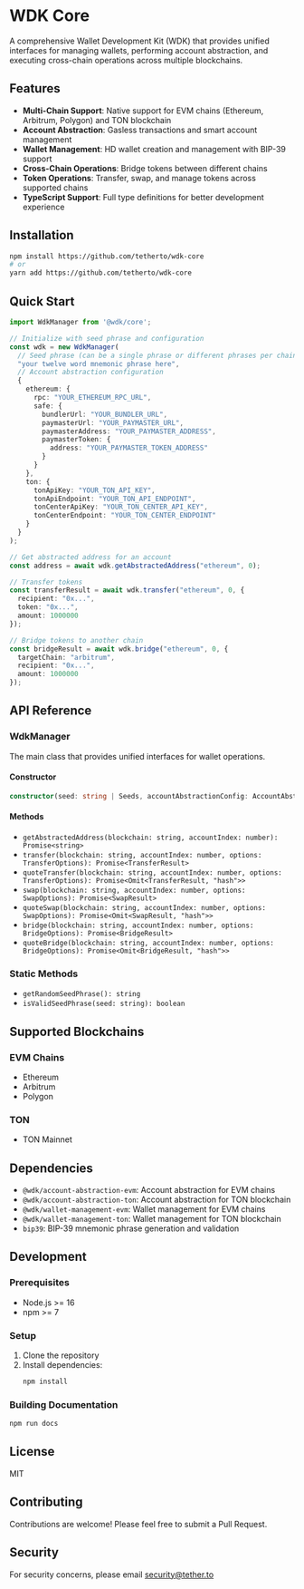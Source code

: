 # WDK Core

A comprehensive Wallet Development Kit (WDK) that provides unified interfaces for managing wallets, performing account abstraction, and executing cross-chain operations across multiple blockchains.

## Features

- **Multi-Chain Support**: Native support for EVM chains (Ethereum, Arbitrum, Polygon) and TON blockchain
- **Account Abstraction**: Gasless transactions and smart account management
- **Wallet Management**: HD wallet creation and management with BIP-39 support
- **Cross-Chain Operations**: Bridge tokens between different chains
- **Token Operations**: Transfer, swap, and manage tokens across supported chains
- **TypeScript Support**: Full type definitions for better development experience

## Installation

```bash
npm install https://github.com/tetherto/wdk-core
# or
yarn add https://github.com/tetherto/wdk-core
```

## Quick Start

```typescript
import WdkManager from '@wdk/core';

// Initialize with seed phrase and configuration
const wdk = new WdkManager(
  // Seed phrase (can be a single phrase or different phrases per chain)
  "your twelve word mnemonic phrase here",
  // Account abstraction configuration
  {
    ethereum: {
      rpc: "YOUR_ETHEREUM_RPC_URL",
      safe: {
        bundlerUrl: "YOUR_BUNDLER_URL",
        paymasterUrl: "YOUR_PAYMASTER_URL",
        paymasterAddress: "YOUR_PAYMASTER_ADDRESS",
        paymasterToken: {
          address: "YOUR_PAYMASTER_TOKEN_ADDRESS"
        }
      }
    },
    ton: {
      tonApiKey: "YOUR_TON_API_KEY",
      tonApiEndpoint: "YOUR_TON_API_ENDPOINT",
      tonCenterApiKey: "YOUR_TON_CENTER_API_KEY",
      tonCenterEndpoint: "YOUR_TON_CENTER_ENDPOINT"
    }
  }
);

// Get abstracted address for an account
const address = await wdk.getAbstractedAddress("ethereum", 0);

// Transfer tokens
const transferResult = await wdk.transfer("ethereum", 0, {
  recipient: "0x...",
  token: "0x...",
  amount: 1000000
});

// Bridge tokens to another chain
const bridgeResult = await wdk.bridge("ethereum", 0, {
  targetChain: "arbitrum",
  recipient: "0x...",
  amount: 1000000
});
```

## API Reference

### WdkManager

The main class that provides unified interfaces for wallet operations.

#### Constructor

```typescript
constructor(seed: string | Seeds, accountAbstractionConfig: AccountAbstractionConfig)
```

#### Methods

- `getAbstractedAddress(blockchain: string, accountIndex: number): Promise<string>`
- `transfer(blockchain: string, accountIndex: number, options: TransferOptions): Promise<TransferResult>`
- `quoteTransfer(blockchain: string, accountIndex: number, options: TransferOptions): Promise<Omit<TransferResult, "hash">>`
- `swap(blockchain: string, accountIndex: number, options: SwapOptions): Promise<SwapResult>`
- `quoteSwap(blockchain: string, accountIndex: number, options: SwapOptions): Promise<Omit<SwapResult, "hash">>`
- `bridge(blockchain: string, accountIndex: number, options: BridgeOptions): Promise<BridgeResult>`
- `quoteBridge(blockchain: string, accountIndex: number, options: BridgeOptions): Promise<Omit<BridgeResult, "hash">>`

### Static Methods

- `getRandomSeedPhrase(): string`
- `isValidSeedPhrase(seed: string): boolean`

## Supported Blockchains

### EVM Chains
- Ethereum
- Arbitrum
- Polygon

### TON
- TON Mainnet

## Dependencies

- `@wdk/account-abstraction-evm`: Account abstraction for EVM chains
- `@wdk/account-abstraction-ton`: Account abstraction for TON blockchain
- `@wdk/wallet-management-evm`: Wallet management for EVM chains
- `@wdk/wallet-management-ton`: Wallet management for TON blockchain
- `bip39`: BIP-39 mnemonic phrase generation and validation

## Development

### Prerequisites

- Node.js >= 16
- npm >= 7

### Setup

1. Clone the repository
2. Install dependencies:
   ```bash
   npm install
   ```

### Building Documentation

```bash
npm run docs
```

## License

MIT

## Contributing

Contributions are welcome! Please feel free to submit a Pull Request.

## Security

For security concerns, please email security@tether.to